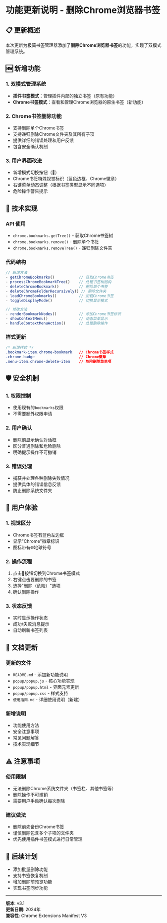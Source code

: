 # 功能更新说明 - 删除Chrome浏览器书签

## 📋 更新概述

本次更新为极简书签管理器添加了**删除Chrome浏览器书签**的功能，实现了双模式管理系统。

## 🆕 新增功能

### 1. 双模式管理系统
- **插件书签模式**：管理插件内部的独立书签（原有功能）
- **Chrome书签模式**：查看和管理Chrome浏览器的原生书签（新功能）

### 2. Chrome书签删除功能
- 支持删除单个Chrome书签
- 支持递归删除Chrome文件夹及其所有子项
- 提供详细的错误处理和用户反馈
- 包含安全确认机制

### 3. 用户界面改进
- 新增模式切换按钮（🔄）
- Chrome书签特殊视觉标识（蓝色边框、Chrome徽章）
- 右键菜单动态调整（根据书签类型显示不同选项）
- 危险操作警告提示

## 🔧 技术实现

### API 使用
- `chrome.bookmarks.getTree()` - 获取Chrome书签树
- `chrome.bookmarks.remove()` - 删除单个书签
- `chrome.bookmarks.removeTree()` - 递归删除文件夹

### 代码结构
```javascript
// 新增方法
- getChromeBookmarks()           // 获取Chrome书签
- processChromeBookmarkTree()    // 处理书签树结构
- deleteChromeBookmark()         // 删除单个书签
- deleteChromeFolderRecursively() // 删除文件夹
- loadChromeBookmarks()          // 加载Chrome书签
- toggleDisplayMode()            // 切换显示模式

// 修改方法
- renderBookmarkNodes()          // 添加Chrome书签标识
- showContextMenu()              // 动态菜单显示
- handleContextMenuAction()      // 处理删除操作
```

### 样式更新
```css
/* 新增样式 */
.bookmark-item.chrome-bookmark   // Chrome书签样式
.chrome-badge                    // Chrome徽章
.menu-item.chrome-delete-item    // 危险删除菜单项
```

## 🛡️ 安全机制

### 1. 权限控制
- 使用现有的`bookmarks`权限
- 不需要额外权限申请

### 2. 用户确认
- 删除前显示确认对话框
- 区分普通删除和危险删除
- 明确提示操作不可撤销

### 3. 错误处理
- 捕获并处理各种删除失败情况
- 提供具体的错误信息反馈
- 防止删除系统文件夹

## 📱 用户体验

### 1. 视觉区分
- Chrome书签有蓝色左边框
- 显示"Chrome"徽章标识
- 图标带有🌐地球符号

### 2. 操作流程
1. 点击🔄按钮切换到Chrome书签模式
2. 右键点击要删除的书签
3. 选择"删除（危险）"选项
4. 确认删除操作

### 3. 状态反馈
- 实时显示操作状态
- 成功/失败消息提示
- 自动刷新书签列表

## 📄 文档更新

### 更新的文件
- `README.md` - 添加新功能说明
- `popup/popup.js` - 核心功能实现
- `popup/popup.html` - 界面元素更新
- `popup/popup.css` - 样式支持
- `使用指南.md` - 详细使用说明（新建）

### 新增说明
- 功能使用方法
- 安全注意事项
- 常见问题解答
- 技术实现细节

## ⚠️ 注意事项

### 使用限制
- 无法删除Chrome系统文件夹（书签栏、其他书签等）
- 删除操作不可撤销
- 需要用户手动确认每次删除

### 建议做法
- 删除前先备份Chrome书签
- 谨慎删除包含多个子项的文件夹
- 优先使用插件书签模式进行日常管理

## 🔮 后续计划

- 添加批量删除功能
- 支持书签恢复机制
- 增加删除前预览功能
- 实现书签同步功能

---

**版本**: v3.1  
**更新日期**: 2024年  
**兼容性**: Chrome Extensions Manifest V3 